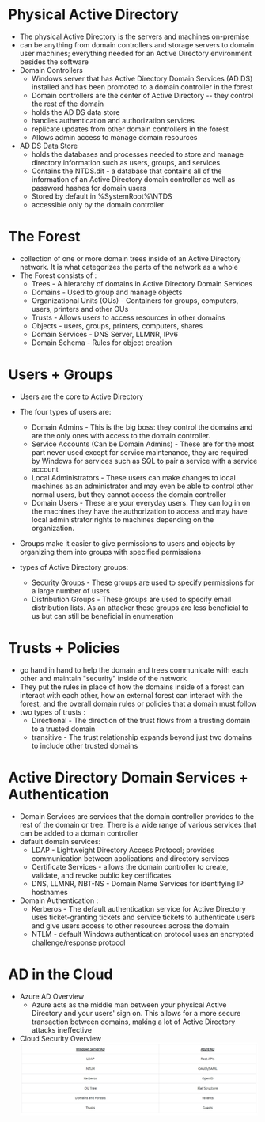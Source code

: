 # Physical Active Directory
- The physical Active Directory is the servers and machines on-premise
- can be anything from domain controllers and storage servers to domain user machines; everything needed for an Active Directory environment besides the software
- Domain Controllers
  - Windows server that has Active Directory Domain Services (AD DS) installed and has been promoted to a domain controller in the forest
  - Domain controllers are the center of Active Directory -- they control the rest of the domain
  - holds the AD DS data store
  - handles authentication and authorization services
  - replicate updates from other domain controllers in the forest
  - Allows admin access to manage domain resources
- AD DS Data Store
  - holds the databases and processes needed to store and manage directory information such as users, groups, and services.
  - Contains the NTDS.dit - a database that contains all of the information of an Active Directory domain controller as well as password hashes for domain users
  - Stored by default in %SystemRoot%\NTDS
  - accessible only by the domain controller
# The Forest
- collection of one or more domain trees inside of an Active Directory network. It is what categorizes the parts of the network as a whole
- The Forest consists of :
  - Trees - A hierarchy of domains in Active Directory Domain Services
  - Domains - Used to group and manage objects
  - Organizational Units (OUs) - Containers for groups, computers, users, printers and other OUs
  - Trusts - Allows users to access resources in other domains
  - Objects - users, groups, printers, computers, shares
  - Domain Services - DNS Server, LLMNR, IPv6
  - Domain Schema - Rules for object creation
# Users + Groups
- Users are the core to Active Directory
- The four types of users are:
  - Domain Admins - This is the big boss: they control the domains and are the only ones with access to the domain controller.
  - Service Accounts (Can be Domain Admins) - These are for the most part never used except for service maintenance, they are required by Windows for services such as SQL to pair a service with a service account
  - Local Administrators - These users can make changes to local machines as an administrator and may even be able to control other normal users, but they cannot access the domain controller
  - Domain Users - These are your everyday users. They can log in on the machines they have the authorization to access and may have local administrator rights to machines depending on the organization.

- ﻿Groups make it easier to give permissions to users and objects by organizing them into groups with specified permissions
- types of Active Directory groups:
  - Security Groups - These groups are used to specify permissions for a large number of users
  - Distribution Groups - These groups are used to specify email distribution lists. As an attacker these groups are less beneficial to us but can still be beneficial in enumeration

# Trusts + Policies
- go hand in hand to help the domain and trees communicate with each other and maintain "security" inside of the network
- They put the rules in place of how the domains inside of a forest can interact with each other, how an external forest can interact with the forest, and the overall domain rules or policies that a domain must follow
- two types of trusts :
  - Directional - The direction of the trust flows from a trusting domain to a trusted domain
  - transitive - The trust relationship expands beyond just two domains to include other trusted domains

# Active Directory Domain Services + Authentication
- Domain Services are services that the domain controller provides to the rest of the domain or tree. There is a wide range of various services that can be added to a domain controller
- default domain services:
  - LDAP - Lightweight Directory Access Protocol; provides communication between applications and directory services
  - Certificate Services - allows the domain controller to create, validate, and revoke public key certificates
  - DNS, LLMNR, NBT-NS - Domain Name Services for identifying IP hostnames
- Domain Authentication :
  - Kerberos - The default authentication service for Active Directory uses ticket-granting tickets and service tickets to authenticate users and give users access to other resources across the domain
  - NTLM - default Windows authentication protocol uses an encrypted challenge/response protocol

# AD in the Cloud
- Azure AD Overview
  - Azure acts as the middle man between your physical Active Directory and your users' sign on. This allows for a more secure transaction between domains, making a lot of Active Directory attacks ineffective
- Cloud Security Overview
![cloud](https://github.com/Islamkafafy123/TryHackMe-WriteUps/blob/main/Pictures/cloud.jpeg)
